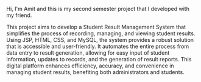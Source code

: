  Hi, I'm Amit and this is my second semester project that I developed with my friend.

 This project aims to develop a Student Result Management System that 
simplifies the process of recording, managing, and viewing student 
results. 
Using JSP, HTML, CSS, and MySQL, the system provides a robust 
solution that is accessible and user-friendly. It automates the entire 
process from data entry to result generation, allowing for easy input of 
student information, updates to records, and the generation of result 
reports. 
This digital platform enhances efficiency, accuracy, and convenience in 
managing student results, benefiting both administrators and students. 
